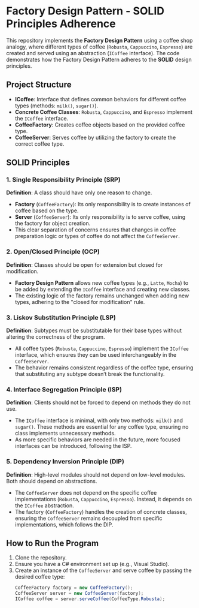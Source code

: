 # Factory Design Pattern - SOLID Principles Adherence

This repository implements the **Factory Design Pattern** using a coffee shop analogy, where different types of coffee (`Robusta`, `Cappuccino`, `Espresso`) are created and served using an abstraction (`ICoffee` interface). The code demonstrates how the Factory Design Pattern adheres to the **SOLID** design principles.

## Project Structure

- **ICoffee**: Interface that defines common behaviors for different coffee types (methods: `milk()`, `sugar()`).
- **Concrete Coffee Classes**: `Robusta`, `Cappuccino`, and `Espresso` implement the `ICoffee` interface.
- **CoffeeFactory**: Creates coffee objects based on the provided coffee type.
- **CoffeeServer**: Serves coffee by utilizing the factory to create the correct coffee type.

## SOLID Principles

### 1. Single Responsibility Principle (SRP)

**Definition**: A class should have only one reason to change.

- **Factory** (`CoffeeFactory`): Its only responsibility is to create instances of coffee based on the type.
- **Server** (`CoffeeServer`): Its only responsibility is to serve coffee, using the factory for object creation.
- This clear separation of concerns ensures that changes in coffee preparation logic or types of coffee do not affect the `CoffeeServer`.

### 2. Open/Closed Principle (OCP)

**Definition**: Classes should be open for extension but closed for modification.

- **Factory Design Pattern** allows new coffee types (e.g., `Latte`, `Mocha`) to be added by extending the `ICoffee` interface and creating new classes.
- The existing logic of the factory remains unchanged when adding new types, adhering to the "closed for modification" rule.
  
### 3. Liskov Substitution Principle (LSP)

**Definition**: Subtypes must be substitutable for their base types without altering the correctness of the program.

- All coffee types (`Robusta`, `Cappuccino`, `Espresso`) implement the `ICoffee` interface, which ensures they can be used interchangeably in the `CoffeeServer`.
- The behavior remains consistent regardless of the coffee type, ensuring that substituting any subtype doesn’t break the functionality.

### 4. Interface Segregation Principle (ISP)

**Definition**: Clients should not be forced to depend on methods they do not use.

- The `ICoffee` interface is minimal, with only two methods: `milk()` and `sugar()`. These methods are essential for any coffee type, ensuring no class implements unnecessary methods.
- As more specific behaviors are needed in the future, more focused interfaces can be introduced, following the ISP.

### 5. Dependency Inversion Principle (DIP)

**Definition**: High-level modules should not depend on low-level modules. Both should depend on abstractions.

- The `CoffeeServer` does not depend on the specific coffee implementations (`Robusta`, `Cappuccino`, `Espresso`). Instead, it depends on the `ICoffee` abstraction.
- The factory (`CoffeeFactory`) handles the creation of concrete classes, ensuring the `CoffeeServer` remains decoupled from specific implementations, which follows the DIP.

## How to Run the Program

1. Clone the repository.
2. Ensure you have a C# environment set up (e.g., Visual Studio).
3. Create an instance of the `CoffeeServer` and serve coffee by passing the desired coffee type:
   ```csharp
   CoffeeFactory factory = new CoffeeFactory();
   CoffeeServer server = new CoffeeServer(factory);
   ICoffee coffee = server.serveCoffee(CoffeeType.Robusta);
